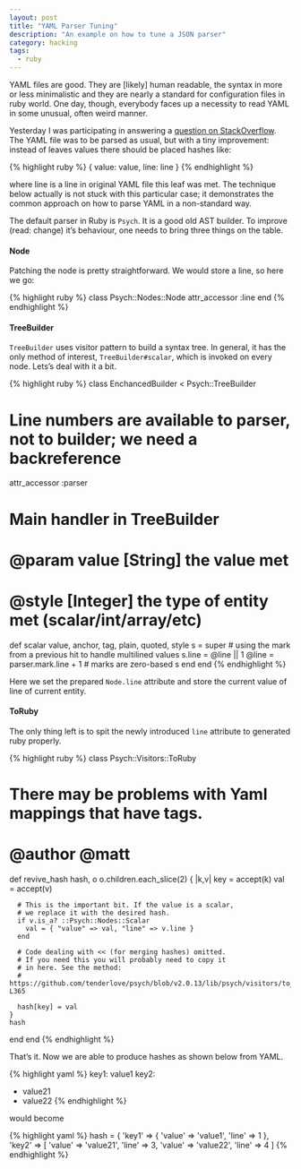 ```yaml
---
layout: post
title: "YAML Parser Tuning"
description: "An example on how to tune a JSON parser"
category: hacking
tags:
  - ruby
---
```


YAML files are good. They are [likely] human readable, the syntax in more or
less minimalistic and they are nearly a standard for configuration files in
ruby world. One day, though, everybody faces up a necessity to read YAML in
some unusual, often weird manner.

Yesterday I was participating in answering a
[question on StackOverflow](http://stackoverflow.com/questions/29462856/loading-yaml-with-line-number-for-each-key/29595013).
The YAML file was to be parsed as usual, but with a tiny improvement: instead
of leaves values there should be placed hashes like:

{% highlight ruby %}
{ value: value, line: line }
{% endhighlight %}

where line is a line in original YAML file this leaf was met. The technique
below actually is not stuck with this particular case; it demonstrates the
common approach on how to parse YAML in a non-standard way.

The default parser in Ruby is `Psych`. It is a good old AST builder. To improve
(read: change) it’s behaviour, one needs to bring three things on the table.

#### Node

Patching the node is pretty straightforward. We would store a line, so here we go:

{% highlight ruby %}
class Psych::Nodes::Node
  attr_accessor :line
end
{% endhighlight %}

#### TreeBuilder

`TreeBuilder` uses visitor pattern to build a syntax tree. In general, it has
the only method of interest, `TreeBuilder#scalar`, which is invoked on every
node. Lets’s deal with it a bit.

{% highlight ruby %}
class EnchancedBuilder < Psych::TreeBuilder
  # Line numbers are available to parser, not to builder; we need a backreference
  attr_accessor :parser

  # Main handler in TreeBuilder
  # @param value [String] the value met
  # @style [Integer] the type of entity met (scalar/int/array/etc)
  def scalar value, anchor, tag, plain, quoted, style
    s = super
    # using the mark from a previous hit to handle multilined values
    s.line = @line || 1
    @line = parser.mark.line + 1 # marks are zero-based
    s
  end
end
{% endhighlight %}

Here we set the prepared `Node.line` attribute and store the current value
of line of current entity.

#### ToRuby

The only thing left is to spit the newly introduced `line` attribute to
generated ruby properly.

{% highlight ruby %}
class Psych::Visitors::ToRuby
  # There may be problems with Yaml mappings that have tags.
  # @author @matt
  def revive_hash hash, o
    o.children.each_slice(2) { |k,v|
      key = accept(k)
      val = accept(v)

      # This is the important bit. If the value is a scalar,
      # we replace it with the desired hash.
      if v.is_a? ::Psych::Nodes::Scalar
        val = { "value" => val, "line" => v.line }
      end

      # Code dealing with << (for merging hashes) omitted.
      # If you need this you will probably need to copy it
      # in here. See the method:
      # https://github.com/tenderlove/psych/blob/v2.0.13/lib/psych/visitors/to_ruby.rb#L333-L365

      hash[key] = val
    }
    hash
  end
end
{% endhighlight %}

That’s it. Now we are able to produce hashes as shown below from YAML.

{% highlight yaml %}
key1: value1
key2:
  - value21
  - value22
{% endhighlight %}

would become

{% highlight yaml %}
hash = {
  'key1' => { 'value' => 'value1', 'line' => 1 },
  'key2' => [
    'value' => 'value21', 'line' => 3,
    'value' => 'value22', 'line' => 4
  ]
{% endhighlight %}
